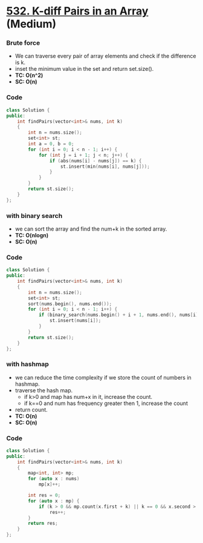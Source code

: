 # [532. K-diff Pairs in an Array](https://leetcode.com/problems/k-diff-pairs-in-an-array/) (Medium)

### Brute force

-   We can traverse every pair of array elements and check if the difference is k.
-   inset the minimum value in the set and return set.size().
-   **TC: O(n^2)**
-   **SC: O(n)**

### Code

```cpp
class Solution {
public:
    int findPairs(vector<int>& nums, int k)
    {
        int n = nums.size();
        set<int> st;
        int a = 0, b = 0;
        for (int i = 0; i < n - 1; i++) {
            for (int j = i + 1; j < n; j++) {
                if (abs(nums[i] - nums[j]) == k) {
                    st.insert(min(nums[i], nums[j]));
                }
            }
        }
        return st.size();
    }
};
```

### with binary search

-   we can sort the array and find the num+k in the sorted array.
-   **TC: O(nlogn)**
-   **SC: O(n)**

### Code

```cpp
class Solution {
public:
    int findPairs(vector<int>& nums, int k)
    {
        int n = nums.size();
        set<int> st;
        sort(nums.begin(), nums.end());
        for (int i = 0; i < n - 1; i++) {
            if (binary_search(nums.begin() + i + 1, nums.end(), nums[i] + k)) {
                st.insert(nums[i]);
            }
        }
        return st.size();
    }
};
```

### with hashmap

-   we can reduce the time complexity if we store the count of numbers in hashmap.
-   traverse the hash map.
    -   if k>0 and map has num+x in it, increase the count.
    -   if k==0 and num has frequency greater then 1, increase the count
-   return count.
-   **TC: O(n)**
-   **SC: O(n)**

### Code

```cpp
class Solution {
public:
    int findPairs(vector<int>& nums, int k)
    {
        map<int, int> mp;
        for (auto x : nums)
            mp[x]++;

        int res = 0;
        for (auto x : mp) {
            if (k > 0 && mp.count(x.first + k) || k == 0 && x.second > 1)
                res++;
        }
        return res;
    }
};
```
